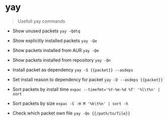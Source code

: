 # yay

> Usefull yay commands

- Show unused packets
`yay -Qdtq`

- Show explicitly installed packets
`yay -Qe`

- Show packets installed from AUR
`yay -Qm`

- Show packets installed from repository
`yay -Qn`

- Install packet as dependency
`yay -S {{packet}} --asdeps`

- Set install reason to dependency for packet
`yay -D --asdeps {{packet}}`

- Sort packets by install time
`expac --timefmt='%Y-%m-%d %T' '%l\t%n' | sort`

- Sort packets by size
`expac -S -H M '%k\t%n' | sort -h`

- Check which packet own file
`yay -Qo {{/path/to/file}}`
